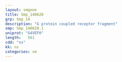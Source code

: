 ```yaml
---
layout: smgene
title: Smp_140620
grp: Smp_14
description: "G protein coupled receptor fragment"
smp: Smp_140620.1
uniprot: "G4VEF0"
length:   561
cdd: "ns"
kk: ns
categories: sm
---
```

